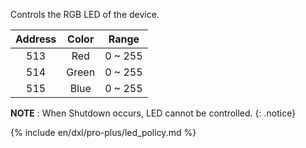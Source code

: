 Controls the RGB LED of the device.

| Address | Color | Range |
| :-----: | :---: | :---: |
|513|Red|0 ~ 255|
|514|Green|0 ~ 255|
|515|Blue|0 ~ 255|

**NOTE** : When Shutdown occurs, LED cannot be controlled.
{: .notice}

{% include en/dxl/pro-plus/led_policy.md %}

